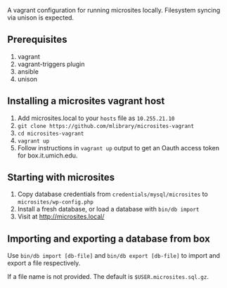 A vagrant configuration for running microsites locally. Filesystem syncing via unison is expected.

## Prerequisites

1. vagrant
1. vagrant-triggers plugin
1. ansible
1. unison

## Installing a microsites vagrant host

1. Add microsites.local to your `hosts` file as `10.255.21.10`
1. `git clone https://github.com/mlibrary/microsites-vagrant`
1. `cd microsites-vagrant`
1. `vagrant up`
1. Follow instructions in `vagrant up` output to get an Oauth access token for box.it.umich.edu.

## Starting with microsites

1. Copy database credentials from `credentials/mysql/microsites` to `microsites/wp-config.php`
1. Install a fresh database, or load a database with `bin/db import`
1. Visit at http://microsites.local/

## Importing and exporting a database from box

Use `bin/db import [db-file]` and `bin/db export [db-file]` to import and export a file respectively.

If a file name is not provided. The default is `$USER.microsites.sql.gz`.
